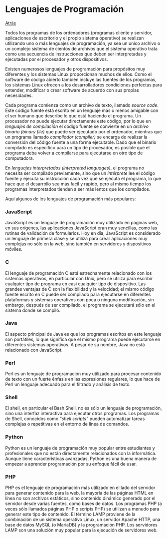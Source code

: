 # Lenguajes de Programación
<a href=../README.md>Atrás</a>

Todos los programas de los ordenadores (programas cliente y servidor, aplicaciones de escritorio y el propio sistema operativo) se realizan utilizando uno o más lenguajes de programación, ya sea un unico archivo o un complejo sistema de cientos de archivos que el sistema operativo trata como una secuencia de instrucciones que deben ser interpretadas y ejecutadas por el procesador y otros dispositivos.

Existen numerosos lenguajes de programación para propósitos muy diferentes y los sistemas Linux proporcionan muchos de ellos. Como el software de código abierto también incluye las fuentes de los programas, los sistemas Linux ofrecen a los desarrolladores condiciones perfectas para entender, modificar o crear software de acuerdo con sus propias necesidades.

Cada programa comienza como un archivo de texto, llamado *source code*. Este código fuente está escrito en un lenguaje más o menos amigable con el ser humano que describe lo que está haciendo el programa. Un procesador no puede ejecutar directamente este código, por lo que en *lenguajes de compilación* el código fuente se convierte en un *archivo binario (binary file)* que puede ser ejecutado por el ordenador, mientras que un programa llamado *compilador (compiler)* se encarga de realizar la conversión del código fuente a una forma ejecutable. Dado que el binario compilado es específico para un tipo de procesador, es posible que el programa deba volver a compilarse para ejecutarse en otro tipo de computadora.

En *lenguajes interpretados (interpreted languages)*, el programa no necesita ser compilado previamente, sino que un *intérprete* lee el código fuente y ejecuta su instrucción cada vez que se ejecuta el programa, lo que hace que el desarrollo sea más facil y rápido, pero al mismo tiempo los programas interpretados tienden a ser más lentos que los compilados.

Aquí algunos de los lenguajes de programación más populares:

<h3>JavaScript</h3>

JavaScript es un lenguaje de programación muy utilizado en páginas web, en sus orígenes, las aplicaciones JavaScript eran muy sencillas, como las rutinas de validación de formularios. Hoy en día, JavaScript es considerado un lenguaje de primera clase y se utiliza para crear aplicaciones muy complejas no sólo en la web, sino también en servidores y dispositivos móviles.

<h3>C</h3>

El lenguaje de programación C está estrechamente relacionado con los sistemas operativos, en particular con Unix, pero se utiliza para escribir cualquier tipo de programa en casi cualquier tipo de dispositivo. Las grandes ventajas de C son la flexibilidad y la velocidad; el mismo código fuente escrito en C puede ser compilado para ejecutarse en diferentes plataformas y sistemas operativos con poca o ninguna modificación, sin embargo, después de ser compilado, el programa se ejecutará sólo en el sistema donde se compiló.

<h3>Java</h3>

El aspecto principal de Java es que los programas escritos en este lenguaje son portátiles, lo que significa que el mismo programa puede ejecutarse en diferentes sistemas operativos. A pesar de su nombre, Java no está relacionado con JavaScript.

<h3>Perl</h3>

Perl es un lenguaje de programación muy utilizado para procesar contenido de texto con un fuerte énfasis en las expresiones regulares, lo que hace de Perl un lenguaje adecuado para el filtrado y análisis de texto.

<h3>Shell</h3>

El shell, en particular el Bash Shell, no es sólo un lenguaje de programación, sino una interfaz interactiva para ejecutar otros programas. Los programas de Shell, conocidos como *"shell scripts"* pueden automatizar tareas complejas o repetitivas en el entorno de línea de comandos.

<h3>Python</h3>

Python es un lenguaje de programación muy popular entre estudiantes y profesionales que no están directamente relacionados con la informática. Aunque tiene características avanzadas, Python es una buena manera de empezar a aprender programación por su enfoque fácil de usar.

<h3>PHP</h3>

PHP es el lenguaje de programación más utilizado en el lado del servidor para generar contenido para la web, la mayoría de las páginas HTML en línea no son archivos estáticos, sino contenido dinámico generado por el servidor desde varias fuentes, como bases de datos. Los programas PHP (a veces sólo llamados páginas PHP o scripts PHP) se utilizan a menudo para generar este tipo de contenido. El término LAMP proviene de la combinación de un sistema operativo Linux, un servidor Apache HTTP, una base de datos MySQL (o MariaDB) y la programación PHP. Los servidores LAMP son una solución muy popular para la ejecución de servidores web.